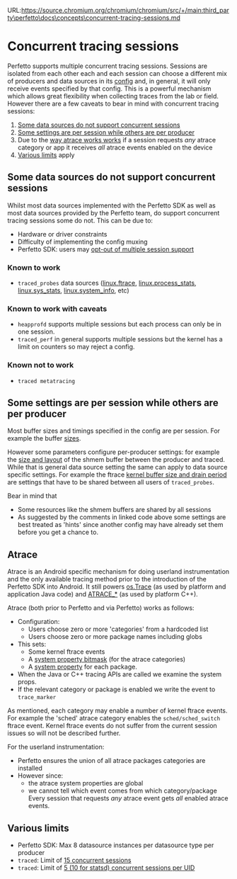 URL:https://source.chromium.org/chromium/chromium/src/+/main:third_party\perfetto\docs\concepts\concurrent-tracing-sessions.md
# Concurrent tracing sessions

Perfetto supports multiple concurrent tracing sessions.
Sessions are isolated from each other each and each session can choose a different mix of producers and data sources in its [config](config.md) and, in general, it will only receive events specified by that config.
This is a powerful mechanism which allows great flexibility when collecting traces from the lab or field.
However there are a few caveats to bear in mind with concurrent tracing sessions:
1. [Some data sources do not support concurrent sessions](#some-data-sources-do-not-support-concurrent-sessions)
2. [Some settings are per session while others are per producer](#some-settings-are-per-session-while-others-are-per-producer)
3. Due to the [way atrace works works](#atrace) if a session requests *any* atrace category or app it receives *all* atrace events enabled on the device
4. [Various limits](#various-limits) apply

## Some data sources do not support concurrent sessions

Whilst most data sources implemented with the Perfetto SDK as well as most data sources provided by the Perfetto team, do support concurrent tracing sessions some do not.
This can be due to:

- Hardware or driver constraints
- Difficulty of implementing the config muxing
- Perfetto SDK: users may [opt-out of multiple session support](https://cs.android.com/android/platform/superproject/main/+/main:external/perfetto/include/perfetto/tracing/data_source.h;l=266;drc=f988c792c18f93841b14ffa71019fdedf7ab2f03)

### Known to work
- `traced_probes` data sources ([linux.ftrace](/docs/reference/trace-config-proto.autogen#FtraceConfig), [linux.process_stats](/docs/reference/trace-config-proto.autogen#ProcessStatsConfig), [linux.sys_stats](/docs/reference/trace-config-proto.autogen#SysStatsConfig), [linux.system_info](https://perfetto.dev/docs/reference/trace-config-proto.autogen#SystemInfoConfig), etc)

### Known to work with caveats
- `heapprofd` supports multiple sessions but each process can only be in one session.
- `traced_perf` in general supports multiple sessions but the kernel has a limit on counters so may reject a config.

### Known not to work
- `traced metatracing`

## Some settings are per session while others are per producer

Most buffer sizes and timings specified in the config are per session.
For example the buffer [sizes](https://cs.android.com/android/platform/superproject/main/+/main:external/perfetto/protos/perfetto/config/trace_config.proto;l=32?q=f:perfetto%20f:trace_config&ss=android%2Fplatform%2Fsuperproject%2Fmain).

However some parameters configure per-producer settings: for example the [size and layout](https://cs.android.com/android/platform/superproject/main/+/main:external/perfetto/protos/perfetto/config/trace_config.proto;l=182;drc=488df1649781de42b72e981c5e79ad922508d1e5) of the shmem buffer between the producer and traced.
While that is general data source setting the same can apply to data source specific settings.
For example the ftrace [kernel buffer size and drain period](https://cs.android.com/android/platform/superproject/main/+/main:external/perfetto/protos/perfetto/config/ftrace/ftrace_config.proto;l=32;drc=6a3d3540e68f3d5949b5d86ca736bfd7f811deff) are settings that have to be shared between all users of `traced_probes`.

Bear in mind that
- Some resources like the shmem buffers are shared by all sessions
- As suggested by the comments in linked code above some settings are best treated as 'hints' since another config may have already set them before you get a chance to.

## Atrace

Atrace is an Android specific mechanism for doing userland instrumentation and the only available tracing method prior to the introduction of the Perfetto SDK into Android.
It still powers [os.Trace](https://developer.android.com/reference/android/os/Trace) (as used by platform and application Java code) and [ATRACE_*](https://cs.android.com/android/platform/superproject/main/+/main:system/core/libcutils/include/cutils/trace.h;l=188;drc=0c44d8d68d56c7aecb828d8d87fba7dcb114f3d9) (as used by platform C++).


Atrace (both prior to Perfetto and via Perfetto) works as follows:
- Configuration:
  - Users choose zero or more 'categories' from a hardcoded list
  - Users choose zero or more package names including globs
- This sets:
  - Some kernel ftrace events
  - A [system property bitmask](https://cs.android.com/android/platform/superproject/main/+/main:frameworks/native/cmds/atrace/atrace.cpp;l=306;drc=c8af4d3407f3d6be46fafdfc044ace55944fb4b7) (for the atrace categories)
  - A [system property](https://cs.android.com/android/platform/superproject/main/+/main:frameworks/native/cmds/atrace/atrace.cpp;l=306;bpv=1;bpt=1) for each package.
- When the Java or C++ tracing APIs are called we examine the system props.
- If the relevant category or package is enabled we write the event to `trace_marker`

As mentioned, each category may enable a number of kernel ftrace events.
For example the 'sched' atrace category enables the `sched/sched_switch` ftrace event.
Kernel ftrace events do not suffer from the current session issues so will not be described further.

For the userland instrumentation:
- Perfetto ensures the union of all atrace packages categories are installed
- However since:
  - the atrace system properties are global
  - we cannot tell which event comes from which category/package
Every session that requests *any* atrace event gets *all* enabled atrace events.

## Various limits
- Perfetto SDK: Max 8 datasource instances per datasource type per producer
- `traced`: Limit of [15 concurrent sessions](https://cs.android.com/android/platform/superproject/main/+/main:external/perfetto/src/tracing/service/tracing_service_impl.cc;l=114?q=kMaxConcurrentTracingSessions%20)
- `traced`: Limit of [5 (10 for statsd) concurrent sessions per UID](https://cs.android.com/android/platform/superproject/main/+/main:external/perfetto/src/tracing/service/tracing_service_impl.cc;l=115;drc=17d5806d458e214bdb829deeeb08b098c2b5254d)

